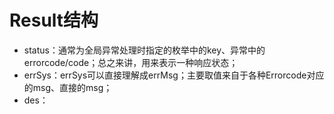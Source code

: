 # Result结构

* status：通常为全局异常处理时指定的枚举中的key、异常中的errorcode/code；总之来讲，用来表示一种响应状态；
* errSys：errSys可以直接理解成errMsg；主要取值来自于各种Errorcode对应的msg、直接的msg；
* des：

‍
